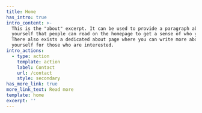 ```yaml
---
title: Home
has_intro: true
intro_content: >-
  This is the "about" excerpt. It can be used to provide a paragraph about
  yourself that people can read on the homepage to get a sense of who you are.
  There also exists a dedicated about page where you can write more about
  yourself for those who are interested.
intro_actions:
  - type: action
    template: action
    label: Contact
    url: /contact
    style: secondary
has_more_link: true
more_link_text: Read more
template: home
excerpt: ''
---
```

